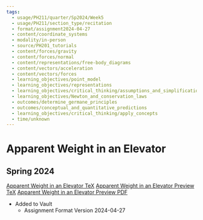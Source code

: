 ```yaml
---
tags:
  - usage/PH211/quarter/Sp2024/Week5
  - usage/PH211/section_type/recitation
  - format/assignment2024-04-27
  - content/coordinate_systems
  - modality/in-person
  - source/PH201_tutorials
  - content/forces/gravity
  - content/forces/normal
  - content/representations/free-body_diagrams
  - content/vectors/acceleration
  - content/vectors/forces
  - learning_objectives/point_model
  - learning_objectives/representations
  - learning_objectives/critical_thinking/assumptions_and_simplifications
  - learning_objectives/Newton_and_conservation_laws
  - outcomes/determine_germane_principles
  - outcomes/conceptual_and_quantitative_predictions
  - learning_objectives/critical_thinking/apply_concepts
  - time/unknown
---
```

# Apparent Weight in an Elevator
## Spring 2024
[Apparent Weight in an Elevator TeX](./Apparent_Weight_in_an_Elevator.tex)
[Apparent Weight in an Elevator Preview TeX](./Apparent_Weight_in_an_Elevator_Preview.tex)
[Apparent Weight in an Elevator Preview PDF](./Apparent_Weight_in_an_Elevator_Preview.pdf)
* Added to Vault
	* Assignment Format Version 2024-04-27
